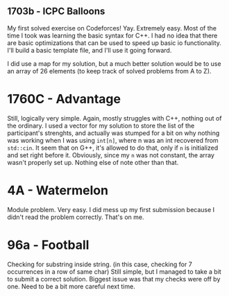 ## 1703b - ICPC Balloons
My first solved exercise on Codeforces! Yay.
Extremely easy. Most of the time I took was learning the basic syntax for C++.
I had no idea that there are basic optimizations that can be used to speed up basic
io functionality. I'll build a basic template file, and I'll use it going forward.

I did use a map for my solution, but a much better solution would be to use an array
of 26 elements (to keep track of solved problems from A to Z).

# 1760C - Advantage
Still, logically very simple. Again, mostly struggles with C++, nothing out of the
ordinary. I used a vector for my solution to store the list of the participant's
strenghts, and actually was stumped for a bit on why nothing was working when I was
using `int[n]`, where n was an int recovered from `std::cin`. It seem that on G++,
it's allowed to do that, only if `n` is initialized and set right before it.
Obviously, since my `n` was not constant, the array wasn't properly set up.
Nothing else of note other than that.

# 4A - Watermelon
Module problem. Very easy. I did mess up my first submission because I didn't read
the problem correctly. That's on me.

# 96a - Football
Checking for substring inside string. (in this case, checking for 7 occurrences in a
row of same char)
Still simple, but I managed to take a bit to submit a correct solution. Biggest
issue was that my checks were off by one. Need to be  a bit more careful next time.
